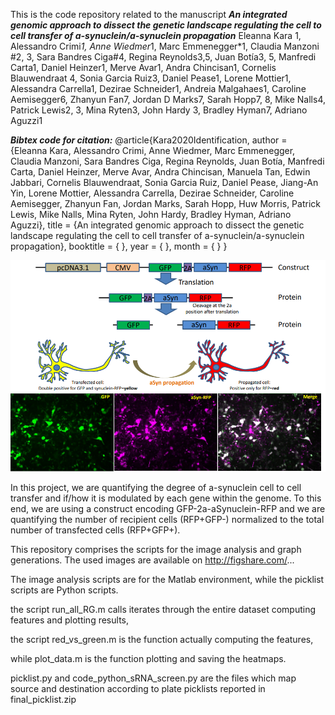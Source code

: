 This is the code repository related to the manuscript 
**_An integrated genomic approach to dissect the genetic landscape regulating the cell to cell transfer of a-synuclein/a-synuclein propagation_** 
Eleanna Kara 1, Alessandro Crimi*1, Anne Wiedmer*1, Marc Emmenegger*1, Claudia Manzoni #2, 3, Sara Bandres Ciga#4, Regina Reynolds3,5, Juan Botía3, 5, Manfredi Carta1, Daniel Heinzer1, Merve Avar1, Andra Chincisan1, Cornelis Blauwendraat 4, Sonia Garcia Ruiz3, Daniel Pease1, Lorene Mottier1, Alessandra Carrella1, Dezirae Schneider1, Andreia Malgahaes1, Caroline Aemisegger6, Zhanyun  Fan7, Jordan D Marks7, Sarah Hopp7, 8, Mike Nalls4, Patrick Lewis2, 3, Mina Ryten3, John Hardy 3, Bradley Hyman7, Adriano Aguzzi1    

**_Bibtex code for citation:_**
@article{Kara2020Identification, author = {Eleanna Kara, Alessandro Crimi, Anne Wiedmer, Marc Emmenegger, Claudia Manzoni, Sara Bandres Ciga,  Regina Reynolds, Juan Botía, Manfredi Carta, Daniel Heinzer, Merve Avar, Andra Chincisan, Manuela Tan, Edwin Jabbari, Cornelis Blauwendraat, Sonia Garcia Ruiz, Daniel Pease, Jiang-An Yin, Lorene Mottier, Alessandra Carrella, Dezirae Schneider, Caroline Aemisegger, Zhanyun  Fan, Jordan Marks, Sarah Hopp, Huw Morris, Patrick Lewis, Mike Nalls, Mina Ryten, John Hardy, Bradley Hyman, Adriano Aguzzi}, title = {An integrated genomic approach to dissect the genetic landscape regulating the cell to cell transfer of a-synuclein/a-synuclein propagation}, booktitle = {  }, year = {  }, month = {  } }  

![GitHub Logo](screening.png) 

In this project, we are quantifying the degree of a-synuclein cell to cell transfer and if/how it is modulated by each gene within the genome. To this end, we are using a construct encoding GFP-2a-aSynuclein-RFP and we are quantifying the number of recipient cells (RFP+GFP-) normalized to the total number of transfected cells (RFP+GFP+).  

This repository comprises the scripts for the image analysis and graph generations.
The used images are available on http://figshare.com/...

The image analysis scripts are for the Matlab environment, while the picklist scripts are Python scripts.

the script run_all_RG.m calls iterates through the entire dataset computing features and plotting results,

the script red_vs_green.m is the function actually computing the features,

while plot_data.m is the function plotting and saving the heatmaps.

picklist.py and code_python_sRNA_screen.py are the files which map source and destination according to plate picklists reported in final_picklist.zip
